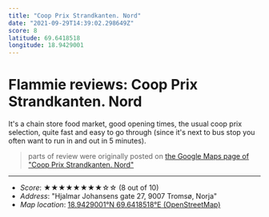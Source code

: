 ```yaml
---
title: "Coop Prix Strandkanten. Nord"
date: "2021-09-29T14:39:02.298649Z"
score: 8
latitude: 69.6418518
longitude: 18.9429001
---
```

# Flammie reviews: Coop Prix Strandkanten. Nord

It's a chain store food market, good opening times, the usual coop prix
selection, quite fast and easy to go through (since it's next to bus
stop you often want to run in and out in 5 minutes).

> parts of review were originally posted on [the Google Maps page of
  "Coop Prix Strandkanten. Nord"](https://www.google.com/maps/place//data=!4m2!3m1!1s0x0:0xfa24ee15d6757453)
* * *
- *Score*: ★★★★★★★★☆☆ (8 out of 10)
- *Address*: "Hjalmar Johansens gate 27, 9007 Tromsø, Norja"
- *Map location*: [18.9429001°N 69.6418518°E (OpenStreetMap)](https://www.openstreetmap.org/?mlat=69.6418518&mlon=18.9429001&zoom=12)
